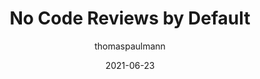 ---
author: thomaspaulmann
date: 2021-06-23
permalink: false
publisher: raycastapp
tags:
  - code-reviews
target_url: https://www.raycast.com/blog/no-code-reviews-by-default/
title: No Code Reviews by Default
---